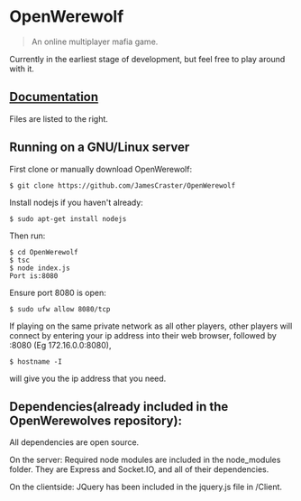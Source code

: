 # OpenWerewolf

> An online multiplayer mafia game.

Currently in the earliest stage of development, but feel free to play around with it.

## [Documentation](https://jamescraster.github.io/OpenWerewolf/)

Files are listed to the right.

## Running on a GNU/Linux server

First clone or manually download OpenWerewolf:

```
$ git clone https://github.com/JamesCraster/OpenWerewolf
```

Install nodejs if you haven't already:

```
$ sudo apt-get install nodejs
```

Then run:

```
$ cd OpenWerewolf
$ tsc
$ node index.js
Port is:8080
```

Ensure port 8080 is open:

```
$ sudo ufw allow 8080/tcp
```

If playing on the same private network as all other players,
other players will connect by entering your ip address into their web browser, followed by :8080
(Eg 172.16.0.0:8080),

```
$ hostname -I
```

will give you the ip address that you need.

## Dependencies(already included in the OpenWerewolves repository):

All dependencies are open source.

On the server:
Required node modules are included in the node_modules folder.
They are Express and Socket.IO, and all of their dependencies.

On the clientside:
JQuery has been included in the jquery.js file in /Client.
